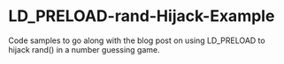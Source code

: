 # LD_PRELOAD-rand-Hijack-Example
Code samples to go along with the blog post on using LD_PRELOAD to hijack rand() in a number guessing game.
